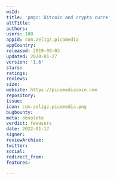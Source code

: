 ```yaml
---
wsId: 
title: 'pmgc: Bitcoin and crypto curre'
altTitle: 
authors: 
users: 100
appId: com.zeligz.picomedia
appCountry: 
released: 2019-09-03
updated: 2020-01-27
version: '1.6'
stars: 
ratings: 
reviews: 
size: 
website: https://picomediacoin.com
repository: 
issue: 
icon: com.zeligz.picomedia.png
bugbounty: 
meta: obsolete
verdict: fewusers
date: 2022-01-17
signer: 
reviewArchive: 
twitter: 
social: 
redirect_from: 
features: 

---
```



